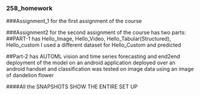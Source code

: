 ### 258_homework
###Assignment_1 for the first assignment of the course


###Assignment2 for the second assignment of the course has two parts: 
##PART-1 has Hello_Image, Hello_Video, Hello_Tabular(Structured), Hello_custom
I used a different dataset for Hello_Custom and predicted

##Part-2 has AUTOML vision and time series forecasting
and end2end deployment of the model on an android application deployed over an android handset and classification was tested on image data using an image of dandelion flower



####All the SNAPSHOTS SHOW THE ENTIRE SET UP
